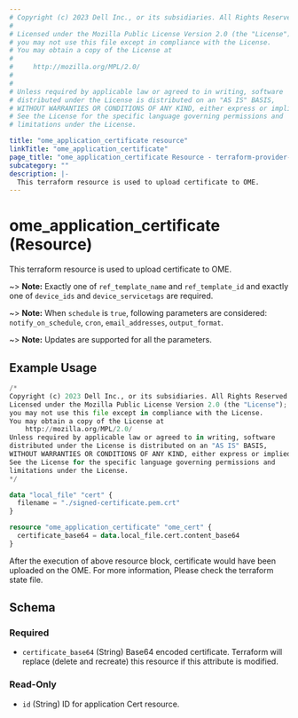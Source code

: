 ```yaml
---
# Copyright (c) 2023 Dell Inc., or its subsidiaries. All Rights Reserved.
# 
# Licensed under the Mozilla Public License Version 2.0 (the "License");
# you may not use this file except in compliance with the License.
# You may obtain a copy of the License at
# 
#     http://mozilla.org/MPL/2.0/
# 
# 
# Unless required by applicable law or agreed to in writing, software
# distributed under the License is distributed on an "AS IS" BASIS,
# WITHOUT WARRANTIES OR CONDITIONS OF ANY KIND, either express or implied.
# See the License for the specific language governing permissions and
# limitations under the License.

title: "ome_application_certificate resource"
linkTitle: "ome_application_certificate"
page_title: "ome_application_certificate Resource - terraform-provider-ome"
subcategory: ""
description: |-
  This terraform resource is used to upload certificate to OME.
---
```


# ome_application_certificate (Resource)

This terraform resource is used to upload certificate to OME.

~> **Note:** Exactly one of `ref_template_name` and `ref_template_id` and exactly one of `device_ids` and `device_servicetags` are required.

~> **Note:** When `schedule` is `true`, following parameters are considered: `notify_on_schedule`, `cron`, `email_addresses`, `output_format`.

~> **Note:** Updates are supported for all the parameters.

## Example Usage

```terraform
/*
Copyright (c) 2023 Dell Inc., or its subsidiaries. All Rights Reserved.
Licensed under the Mozilla Public License Version 2.0 (the "License");
you may not use this file except in compliance with the License.
You may obtain a copy of the License at
    http://mozilla.org/MPL/2.0/
Unless required by applicable law or agreed to in writing, software
distributed under the License is distributed on an "AS IS" BASIS,
WITHOUT WARRANTIES OR CONDITIONS OF ANY KIND, either express or implied.
See the License for the specific language governing permissions and
limitations under the License.
*/

data "local_file" "cert" {
  filename = "./signed-certificate.pem.crt"
}

resource "ome_application_certificate" "ome_cert" {
  certificate_base64 = data.local_file.cert.content_base64
}
```

After the execution of above resource block, certificate would have been uploaded on the OME. For more information, Please check the terraform state file.
<!-- schema generated by tfplugindocs -->
## Schema

### Required

- `certificate_base64` (String) Base64 encoded certificate. Terraform will replace (delete and recreate) this resource if this attribute is modified.

### Read-Only

- `id` (String) ID for application Cert resource.

